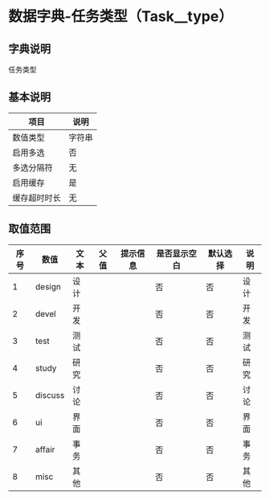 # 数据字典-任务类型（Task__type）
## 字典说明
任务类型

## 基本说明
| 项目 | 说明 |
| ---- | ---- |
| 数值类型 | 字符串 |
| 启用多选 | 否 |
| 多选分隔符 | 无 |
| 启用缓存 | 是 |
| 缓存超时时长 | 无 |

## 取值范围
| 序号 | 数值 | 文本 | 父值 | 提示信息 | 是否显示空白 | 默认选择 | 说明 |
| ---- | ---- | ---- | ---- | ---- | ---- | ---- | ---- |
| 1 | design | 设计 |  |  | 否 | 否 | 设计 |
| 2 | devel | 开发 |  |  | 否 | 否 | 开发 |
| 3 | test | 测试 |  |  | 否 | 否 | 测试 |
| 4 | study | 研究 |  |  | 否 | 否 | 研究 |
| 5 | discuss | 讨论 |  |  | 否 | 否 | 讨论 |
| 6 | ui | 界面 |  |  | 否 | 否 | 界面 |
| 7 | affair | 事务 |  |  | 否 | 否 | 事务 |
| 8 | misc | 其他 |  |  | 否 | 否 | 其他 |

